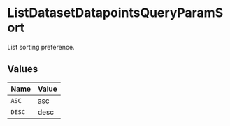 # ListDatasetDatapointsQueryParamSort

List sorting preference.


## Values

| Name   | Value  |
| ------ | ------ |
| `ASC`  | asc    |
| `DESC` | desc   |